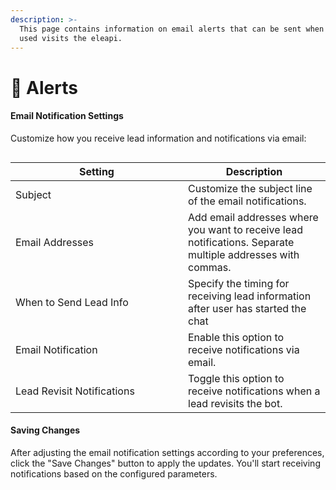 ```yaml
---
description: >-
  This page contains information on email alerts that can be sent when any new
  used visits the eleapi.
---
```


# 📖 Alerts

#### Email Notification Settings

Customize how you receive lead information and notifications via email:

<figure><img src="../../../../../.gitbook/assets/1 – 62.png" alt=""><figcaption></figcaption></figure>

<table><thead><tr><th width="260">Setting</th><th>Description</th></tr></thead><tbody><tr><td>Subject</td><td>Customize the subject line of the email notifications.</td></tr><tr><td>Email Addresses</td><td>Add email addresses where you want to receive lead notifications. Separate multiple addresses with commas.</td></tr><tr><td>When to Send Lead Info</td><td>Specify the timing for receiving lead information after user has started the chat</td></tr><tr><td>Email Notification</td><td>Enable this option to receive notifications via email.</td></tr><tr><td>Lead Revisit Notifications</td><td>Toggle this option to receive notifications when a lead revisits the bot.</td></tr></tbody></table>

#### Saving Changes

After adjusting the email notification settings according to your preferences, click the "Save Changes" button to apply the updates. You'll start receiving notifications based on the configured parameters.
